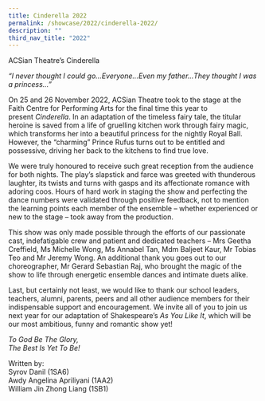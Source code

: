 ```yaml
---
title: Cinderella 2022
permalink: /showcase/2022/cinderella-2022/
description: ""
third_nav_title: "2022"
---
```

ACSian Theatre’s Cinderella

_“I never thought I could go...Everyone...Even my father...They thought I was a princess…”_

On 25 and 26 November 2022, ACSian Theatre took to the stage at the Faith Centre for Performing Arts for the final time this year to present&nbsp;_Cinderella_. In an adaptation of the timeless fairy tale, the titular heroine is saved from a life of gruelling kitchen work through fairy magic, which transforms her into a beautiful princess for the nightly Royal Ball. However, the “charming” Prince Rufus turns out to be entitled and possessive, driving her back to the kitchens to find true love.

  

We were truly honoured to receive such great reception from the audience for both nights. The play’s slapstick and farce was greeted with thunderous laughter, its twists and turns with gasps and its affectionate romance with adoring coos. Hours of hard work in staging the show and perfecting the dance numbers were validated through positive feedback, not to mention the learning points each member of the ensemble – whether experienced or new to the stage – took away from the production.

  

This show was only made possible through the efforts of our passionate cast, indefatigable crew and patient and dedicated teachers – Mrs Geetha Creffield, Ms Michelle Wong, Ms Annabel Tan, Mdm Baljeet Kaur, Mr Tobias Teo and Mr Jeremy Wong. An additional thank you goes out to our choreographer, Mr Gerard Sebastian Raj, who brought the magic of the show to life through energetic ensemble dances and intimate duets alike.

  

Last, but certainly not least, we would like to thank our school leaders, teachers, alumni, parents, peers and all other audience members for their indispensable support and encouragement. We invite all of you to join us next year for our adaptation of Shakespeare’s&nbsp;_As You Like It_, which will be our most ambitious, funny and romantic show yet!

  

_To God Be The Glory,_&nbsp; <br>
_The Best Is Yet To Be!_

  

Written by: <br>
Syrov Danil (1SA6) <br>
Awdy Angelina Apriliyani (1AA2) <br>
William Jin Zhong Liang (1SB1)